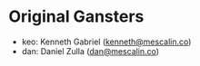 Original Gansters
=================
* keo: Kenneth Gabriel (kenneth@mescalin.co)
* dan: Daniel Zulla (dan@mescalin.co)


